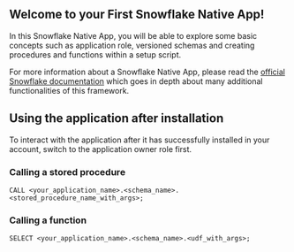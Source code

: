## Welcome to your First Snowflake Native App!

In this Snowflake Native App, you will be able to explore some basic concepts such as application role, versioned schemas and creating procedures and functions within a setup script.

For more information about a Snowflake Native App, please read the [official Snowflake documentation](https://docs.snowflake.com/en/developer-guide/native-apps/native-apps-about) which goes in depth about many additional functionalities of this framework.

## Using the application after installation
To interact with the application after it has successfully installed in your account, switch to the application owner role first.

### Calling a stored procedure

```
CALL <your_application_name>.<schema_name>.<stored_procedure_name_with_args>;
```

### Calling a function

```
SELECT <your_application_name>.<schema_name>.<udf_with_args>;
```
